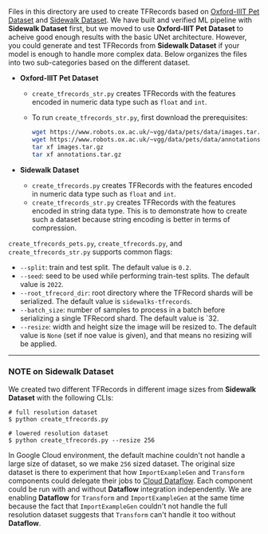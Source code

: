 Files in this directory are used to create TFRecords based on [Oxford-IIIT Pet Dataset](https://www.robots.ox.ac.uk/~vgg/data/pets/) and [Sidewalk Dataset](https://huggingface.co/datasets/segments/sidewalk-semantic). We have built and verified ML pipeline with **Sidewalk Dataset** first, but we moved to use **Oxford-IIIT Pet Dataset** to acheive good enough results with the basic UNet architecture. However, you could generate and test TFRecords from **Sidewalk Dataset** if your model is enough to handle more complex data. Below organizes the files into two sub-categories based on the different dataset.


- **Oxford-IIIT Pet Dataset**
  - `create_tfrecords_str.py` creates TFRecords with the features encoded in numeric data type such as `float` and `int`.
  - To run `create_tfrecords_str.py`, first download the prerequisites:
    
    ```bash
    wget https://www.robots.ox.ac.uk/~vgg/data/pets/data/images.tar.gz
    wget https://www.robots.ox.ac.uk/~vgg/data/pets/data/annotations.tar.gz
    tar xf images.tar.gz
    tar xf annotations.tar.gz
    ```

- **Sidewalk Dataset**
  - `create_tfrecords.py` creates TFRecords with the features encoded in numeric data type such as `float` and `int`. 
  - `create_tfrecords_str.py` creates TFRecords with the features encoded in string data type. This is to demonstrate how to create such a dataset because string encoding is better in terms of compression.

`create_tfrecords_pets.py`, `create_tfrecords.py`, and `create_tfrecords_str.py` supports common flags:
- `--split`: train and test split. The default value is `0.2`.
- `--seed`: seed to be used while performing train-test splits. The default value is `2022`.
- `--root_tfrecord_dir`: root directory where the TFRecord shards will be serialized. The default value is `sidewalks-tfrecords`.
- `--batch_size`: number of samples to process in a batch before serializing a single TFRecord shard. The default value is `32.
- `--resize`: width and height size the image will be resized to. The default value is `None` (set if noe value is given), and that means no resizing will be applied.

---

### NOTE on Sidewalk Dataset

We created two different TFRecords in different image sizes from **Sidewalk Dataset** with the following CLIs:
```console
# full resolution dataset
$ python create_tfrecords.py

# lowered resolution dataset
$ python create_tfrecords.py --resize 256
```

In Google Cloud environment, the default machine couldn't not handle a large size of dataset, so we make `256` sized dataset. The original size dataset is there to experiment that how `ImportExampleGen` and `Transform` components could delegate their jobs to [Cloud Dataflow](https://cloud.google.com/dataflow). Each component could be run with and without **Dataflow** integration independently. We are enabling **Dataflow** for `Transform` and `ImportExampleGen` at the same time because the fact that `ImportExampleGen` couldn't not handle the full resolution dataset suggests that `Transform` can't handle it too without **Dataflow**.